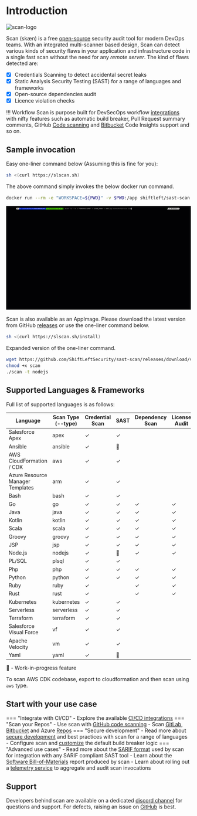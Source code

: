 # Introduction

![scan-logo](images/scan-light.png)

Scan (skæn) is a free [open-source](https://github.com/ShiftLeftSecurity/sast-scan) security audit tool for modern DevOps teams. With an integrated multi-scanner based design, Scan can detect various kinds of security flaws in your application and infrastructure code in a single fast scan without the need for any _remote server_. The kind of flaws detected are:

* [x] Credentials Scanning to detect accidental secret leaks
* [x] Static Analysis Security Testing (SAST) for a range of languages and frameworks
* [x] Open-source dependencies audit
* [x] Licence violation checks

!!! Workflow
    Scan is purpose built for DevSecOps workflow [integrations](integrations) with nifty features such as automatic build breaker, Pull Request summary comments, GitHub [Code scanning](integrations/code-scan.md) and [Bitbucket](integrations/bitbucket.md) Code Insights support and so on.

## Sample invocation

Easy one-liner command below (Assuming this is fine for you):

```bash
sh <(curl https://slscan.sh)
```

The above command simply invokes the below docker run command.

```bash
docker run --rm -e "WORKSPACE=${PWD}" -v $PWD:/app shiftleft/sast-scan scan --build
```

![Java Scan](getting-started/images/scan-java.gif)

Scan is also available as an AppImage. Please download the latest version from GitHub [releases](https://github.com/ShiftLeftSecurity/sast-scan/releases) or use the one-liner command below.

```bash
sh <(curl https://slscan.sh/install)
```

Expanded version of the one-liner command.

```bash
wget https://github.com/ShiftLeftSecurity/sast-scan/releases/download/v1.9.27/scan
chmod +x scan
./scan -t nodejs
```

## Supported Languages & Frameworks

Full list of supported languages is as follows:

| Language | Scan Type (--type) | Credential Scan | SAST | Dependency Scan | License Audit | Build Breaker |
|----------|-----------|---------------------|------|-----------------|---------------|---------------|
| Salesforce Apex     | apex | ✓ | ✓ | | | ✓ |
| Ansible     | ansible | ✓ | 🚧 | | | |
| AWS CloudFormation / CDK     | aws | ✓ | ✓ | | | ✓ |
| Azure Resource Manager Templates     | arm | ✓ | ✓ | | | ✓ |
| Bash     | bash | ✓ | ✓ | | | ✓ |
| Go     | go | ✓ | ✓ | ✓ | ✓ | ✓ |
| Java     | java | ✓ | ✓ | ✓ | ✓ | ✓ |
| Kotlin    | kotlin | ✓ | ✓ | ✓ | ✓ | ✓ |
| Scala    | scala | ✓ | ✓ | ✓ | ✓ | ✓ |
| Groovy    | groovy | ✓ | ✓ | ✓ | ✓ | ✓ |
| JSP     | jsp | ✓ | ✓ | ✓ | ✓ | ✓ |
| Node.js     | nodejs | ✓ | 🚧 | ✓ | ✓ | ✓ |
| PL/SQL     | plsql | ✓ | ✓ | | | ✓ |
| Php     | php | ✓ | ✓ | ✓ | ✓ | ✓ |
| Python     | python | ✓ | ✓ | ✓ | ✓ | ✓ |
| Ruby     | ruby | ✓ | | ✓ | ✓ | |
| Rust     | rust | ✓ | | ✓ | ✓ | |
| Kubernetes     | kubernetes | ✓ | ✓ | | | ✓ |
| Serverless     | serverless | ✓ | ✓ | | | ✓ |
| Terraform     | terraform | ✓ | ✓ | | | ✓ |
| Salesforce Visual Force    | vf | ✓ | ✓ | | | ✓ |
| Apache Velocity    | vm | ✓ | ✓ | | | ✓ |
| Yaml     | yaml | ✓ | 🚧 | | | |

🚧 - Work-in-progress feature

To scan AWS CDK codebase, export to cloudformation and then scan using `aws` type.

## Start with your use case

=== "Integrate with CI/CD"
    - Explore the available [CI/CD integrations](integrations/README.md)
=== "Scan your Repos"
    - Use scan with [GitHub code scanning](integrations/code-scan.md)
    - Scan [GitLab](integrations/gitlab.md), [Bitbucket](integrations/bitbucket.md) and Azure [Repos](integrations/azure-devops-pipeline.md)
=== "Secure development"
    - Read more about [secure development](secure-development/README.md) and best practices with scan for a range of languages
    - Configure scan and [customize](integrations/tips.md) the default build breaker logic
=== "Advanced use cases"
    - Read more about the [SARIF format](integrations/sarif.md) used by scan for integration with any SARIF compliant SAST tool
    - Learn about the [Software Bill-of-Materials](integrations/sbom.md) report produced by scan
    - Learn about rolling out a [telemetry service](integrations/telemetry.md) to aggregate and audit scan invocations

## Support

Developers behind scan are available on a dedicated [discord channel](https://discord.gg/7WvSxdK) for questions and support. For defects, raising an issue on [GitHub](https://github.com/ShiftLeftSecurity/sast-scan/issues) is best.
